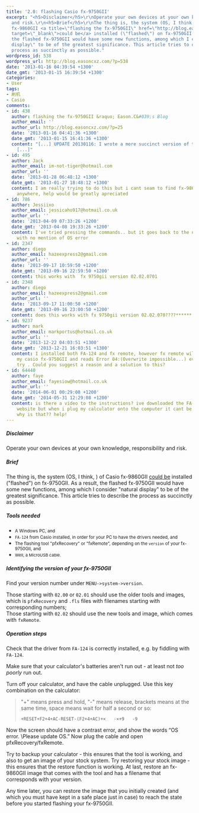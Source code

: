 ```yaml
---
title: '2.0: flashing Casio fx-9750GII'
excerpt: "<h5>Disclaimer</h5>\r\nOperate your own devices at your own knowledge, responsibility
  and risk.\r\n<h5>Brief</h5>\r\nThe thing is, the system (OS, I think, ) of Casio
  fx-9860GII <a title=\"flashing the fx-9750GII\" href=\"http://blog.easoncxz.com/?p=25\"
  target=\"_blank\">could be</a> installed (\"flashed\") on fx-9750GII. As a result,
  the flashed fx-9750GII would have some new functions, among which I consider \"natural
  display\" to be of the greatest significance. This article tries to describe the
  process as succinctly as possible."
wordpress_id: 538
wordpress_url: http://blog.easoncxz.com/?p=538
date: '2013-01-16 04:39:54 +1300'
date_gmt: '2013-01-15 16:39:54 +1300'
categories:
- User
tags:
- 刷机
- Casio
comments:
- id: 438
  author: flashing the fx-9750GII &raquo; Eason.C&#039;s Blog
  author_email: ''
  author_url: http://blog.easoncxz.com/?p=25
  date: '2013-01-16 04:41:36 +1300'
  date_gmt: '2013-01-15 16:41:36 +1300'
  content: "[...] UPDATE 20130116: I wrote a more succinct version of the story somewhere.
    [...]"
- id: 495
  author: Jack
  author_email: im-not-tiger@hotmail.com
  author_url: ''
  date: '2013-01-28 06:48:12 +1300'
  date_gmt: '2013-01-27 18:48:12 +1300'
  content: I am really trying to do this but i cant seam to find fx-9860GII flashes
    anywhere, help would be greatly apreciated
- id: 786
  author: Jessiixo
  author_email: jessicaho917@hotmail.co.uk
  author_url: ''
  date: '2013-04-09 07:33:26 +1200'
  date_gmt: '2013-04-08 19:33:26 +1200'
  content: I've tried pressing the commands.. but it goes back to the normal screen
    with no mention of OS error
- id: 2347
  author: diego
  author_email: hazeexpress2@gmail.com
  author_url: ''
  date: '2013-09-17 10:59:50 +1200'
  date_gmt: '2013-09-16 22:59:50 +1200'
  content: this works with  fx 9750gii version 02.02.0701
- id: 2348
  author: diego
  author_email: hazeexpress2@gmail.com
  author_url: ''
  date: '2013-09-17 11:00:50 +1200'
  date_gmt: '2013-09-16 23:00:50 +1200'
  content: does this works with fx 9750gii version 02.02.070????******
- id: 9237
  author: mark
  author_email: markportus@hotmail.co.uk
  author_url: ''
  date: '2013-12-22 04:03:51 +1300'
  date_gmt: '2013-12-21 16:03:51 +1300'
  content: I installed both FA-124 and fx remote, however fx remote will not backup
    my casio fx-9750GII and reads Error 04:(Overwrite impossible...) every time I
    try . Could you suggest a reason and a solution to this?
- id: 64440
  author: faye
  author_email: fayesiow@hotmail.co.uk
  author_url: ''
  date: '2014-06-01 00:29:08 +1200'
  date_gmt: '2014-05-31 12:29:08 +1200'
  content: is there a video to the instructions? ive downloaded the FA-124 from casio
    website but when i plug my calculator onto the computer it cant be installed?
    why is that?? help!
---
```

<h5>Disclaimer</h5>
<p>Operate your own devices at your own knowledge, responsibility and risk.</p>
<h5>Brief</h5>
<p>The thing is, the system (OS, I think, ) of Casio fx-9860GII <a title="flashing the fx-9750GII" href="http://blog.easoncxz.com/?p=25" target="_blank">could be</a> installed ("flashed") on fx-9750GII. As a result, the flashed fx-9750GII would have some new functions, among which I consider "natural display" to be of the greatest significance. This article tries to describe the process as succinctly as possible.<a id="more"></a><a id="more-538"></a></p>
<h5>Tools needed</h5>
<ul>
<li><span style="font-size: 0.83em;">A Windows PC, and</span></li>
<li><span style="font-size: 0.83em;"><code>FA-124</code> from Casio installed, in order for your PC to have the drivers needed, and</span></li>
<li><span style="font-size: 0.83em;">The flashing tool "pfxRecovery" or "fxRemote", depending on the <code>version</code> of your fx-9750GII, and</span></li>
<li><span style="font-size: 11px;">Well, a MicroUSB cable.</span></li>
</ul>
<h5>Identifying the version of your fx-9750GII</h5>
<p>Find your version number under <code>MENU-&gt;system-&gt;version</code>.</p>
<p>Those starting with <code>02.00</code> or <code>02.01</code> should use the older tools and images, which is <code>pfxRecovery</code> and <code>.fls</code> files with filenames starting with corresponding numbers;<br />
Those starting with <code>02.02</code> should use the new tools and image, which comes with <code>fxRemote</code>.</p>
<h5>Operation steps</h5>
<p>Check that the driver from <code>FA-124</code> is correctly installed, e.g. by fiddling with <code>FA-124</code>.</p>
<p>Make sure that your calculator's batteries aren't run out - at least not <em>too poorly</em> run out.</p>
<p>Turn off your calculator, and have the cable unplugged. Use this key combination on the calculator:</p>
<blockquote><p>"+" means press and hold, "-" means release, brackets means at the same time, space means wait for half a second or so:</p>
<div><code>+RESET+F2+4+AC-RESET-(F2+4+AC)+×   -×+9   -9</code></div>
</blockquote>
<p>Now the screen should have a contrast error, and show the words “OS error. \Please update OS.” Now plug the cable and open pfxRecovery/fxRemote.</p>
<p>Try to backup your calculator - this ensures that the tool is working, and also to get an image of your stock system. Try restoring your stock image - this ensures that the restore function is working. At last, restore an fx-9860GII image that comes with the tool and has a filename that corresponds with your version.</p>
<p>Any time later, you can restore the image that you initially created (and which you must have kept in a safe place just in case) to reach the state before you started flashing your fx-9750GII.</p>
